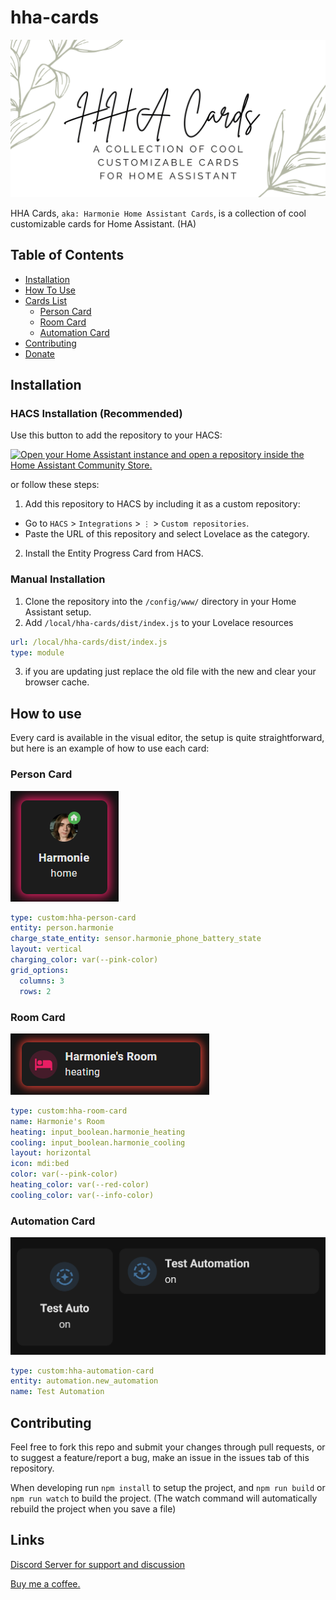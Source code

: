 # hha-cards

![HHA-Cards](https://github.com/harmonie-durrant/hha-cards/blob/main/docs/HHA%20Cards.png?raw=true)

HHA Cards, `aka: Harmonie Home Assistant Cards`, is a collection of cool customizable cards for Home Assistant. (HA)

## Table of Contents

- [Installation](#installation)
- [How To Use](#how-to-use)
- [Cards List](#cards-list)
  - [Person Card](#person-card)
  - [Room Card](#room-card)
  - [Automation Card](#automation-card)
- [Contributing](#contributing)
- [Donate](#donate)

## Installation

### HACS Installation (Recommended)
Use this button to add the repository to your HACS:

[![Open your Home Assistant instance and open a repository inside the Home Assistant Community Store.](https://my.home-assistant.io/badges/hacs_repository.svg)](https://my.home-assistant.io/redirect/hacs_repository/?owner=harmonie-durrant&repository=hha-cards&category=frontend)

or follow these steps:
1. Add this repository to HACS by including it as a custom repository:
  - Go to `HACS` > `Integrations` > `⋮` > `Custom repositories`.
  - Paste the URL of this repository and select Lovelace as the category.
2. Install the Entity Progress Card from HACS.

### Manual Installation

1. Clone the repository into the `/config/www/` directory in your Home Assistant setup.
2. Add `/local/hha-cards/dist/index.js` to your Lovelace resources
```yaml
url: /local/hha-cards/dist/index.js
type: module
```
3. if you are updating just replace the old file with the new and clear your browser cache.

## How to use

Every card is available in the visual editor, the setup is quite straightforward, but here is an example of how to use each card:

### Person Card

![Person card example](docs/examples/person.png)

```yaml
type: custom:hha-person-card
entity: person.harmonie
charge_state_entity: sensor.harmonie_phone_battery_state
layout: vertical
charging_color: var(--pink-color)
grid_options:
  columns: 3
  rows: 2
```

### Room Card

![Room card example](docs/examples/room.png)

```yaml
type: custom:hha-room-card
name: Harmonie's Room
heating: input_boolean.harmonie_heating
cooling: input_boolean.harmonie_cooling
layout: horizontal
icon: mdi:bed
color: var(--pink-color)
heating_color: var(--red-color)
cooling_color: var(--info-color)
```

### Automation Card

![Automation card example](docs/examples/automation.png)

```yaml
type: custom:hha-automation-card
entity: automation.new_automation
name: Test Automation
```

## Contributing

Feel free to fork this repo and submit your changes through pull requests, or to suggest a feature/report a bug, make an issue in the issues tab of this repository.

When developing run `npm install` to setup the project, and `npm run build` or `npm run watch` to build the project. (The watch command will automatically rebuild the project when you save a file)

## Links

[Discord Server for support and discussion](https://discord.gg/Cjakvt9XJH)

[Buy me a coffee.](https://buymeacoffee.com/harmonie)
